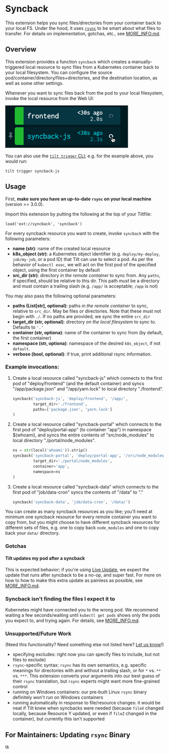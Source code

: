 # Syncback

This extension helps you sync files/directories from your container back to your local FS. Under the hood, it uses [`rsync`](https://rsync.samba.org/) to be smart about what files to transfer. For details on implementation, gotchas, etc., see [MORE_INFO.md](MORE_INFO.md).

## Overview
This extension provides a function `syncback` which creates a manually-triggered local resource to sync files from a Kubernetes container back to your local filesystem. You can configure the source pod/container/directory/files+directories, and the destination location, as well as some other settings.

Whenever you want to sync files back from the pod to your local filesystem, invoke the local resource from the Web UI:

![A syncback resource in the sidebar, with the trigger button highlighted](assets/trigger-syncback.png)

You can also use the [`tilt trigger` CLI](https://docs.tilt.dev/cli/tilt_trigger.html); e.g. for the example above, you would run:
```
tilt trigger syncback-js
```

## Usage
First, **make sure you have an up-to-date `rsync` on your local machine** (version >= 3.0.0).

Import this extension by putting the following at the top of your Tiltfile:
```
load('ext://syncback', 'syncback')
```

For every syncback resource you want to create, invoke `syncback` with the following parameters:

* **name (str)**: name of the created local resource
* **k8s_object (str)**: a Kubernetes object identifier (e.g. `deploy/my-deploy`, `job/my-job`, or a pod ID) that Tilt can use to select a pod. As per the behavior of `kubectl exec`, we will act on the first pod of the specified object, using the first container by default
* **src_dir (str)**: directory *in the remote container* to sync from. Any `paths`, if specified, should be relative to this dir. This path *must* be a directory and must contain a trailing slash (e.g. `/app/` is acceptable; `/app` is not)

You may also pass the following optional parameters:
* **paths (List[str], optional)**: paths *in the remote container* to sync, relative to `src_dir`. May be files or directories. Note that these must not begin with `./`. If no paths are provided, we sync the entire `src_dir`
* **target_dir (str, optional)**: directory *on the local filesystem* to sync to. Defaults to `'.'`
* **container (str, optiona)**: name of the container to sync from (by default, the first container)
* **namespace (str, optiona)**: namespace of the desired `k8s_object`, if not `default`.
* **verbose (bool, optional)**: if true, print additional rsync information.

### Example invocations:
1. Create a local resource called "syncback-js" which connects to the first pod of "deploy/frontend" (and the default container) and syncs "/app/package.json" and "/app/yarn.lock" to local directory "./frontend".
    ```python
    syncback('syncback-js', 'deploy/frontend', '/app/',
             target_dir='./frontend',
             paths=['package.json', 'yarn.lock']
    )
    ```

2. Create a local resource called "syncback-portal" which connects to the first pod of "deploy/portal-app" (to container "app") in namespace $(whoami), and syncs the entire contents of "src/node_modules" to local directory "./portal/node_modules".
    ```python
    ns = str(local('whoami')).strip()
    syncback('syncback-portal', 'deploy/portal-app', '/src/node_modules/',
             target_dir='./portal/node_modules',
             container='app',
             namespace=ns
    )
    ```

3. Create a local resource called "syncback-data" which connects to the first pod of "job/data-cron" syncs the contents of "/data" to "."
    ```python
    syncback('syncback-data', 'job/data-cron', '/data/')
    ```

You can create as many syncback resources as you like; you'll need at minimum one syncback resource for every remote container you want to copy from, but you might choose to have different syncback resources for different sets of files, e.g. one to copy back `node_modules` and one to copy back your `data/` directory.

### Gotchas
#### Tilt updates my pod after a syncback
This is expected behavior; if you're using [Live Update](https://docs.tilt.dev/live_update_tutorial.html), we expect the update that runs after syncback to be a no-op, and super fast. For more on how to how to make this extra update as painless as possible, see [MORE_INFO.md](MORE_INFO.md).

### Syncback isn't finding the files I expect it to
Kubernetes might have connected you to the wrong pod. We recommend waiting a few seconds/waiting until `kubectl get pods` shows only the pods you expect to, and trying again. For details, see [MORE_INFO.md](MORE_INFO.md).


### Unsupported/Future Work
(Need this functionality? Need something else not listed here? [Let us know](https://github.com/tilt-dev/tilt-extensions/issues)!)
* specifying excludes: right now you can specify files to include, but not files to exclude)
* `rsync`-specific syntax: `rsync` has its own semantics, e.g. specific meanings for directories with and without a trailing slash, or for `*` vs. `**` vs. `***`. This extension converts your arguments into our best guess of their `rsync` translation, but `rsync` experts might want more fine-grained control
* running on Windows containers: our pre-built Linux `rsync` binary definitely won't run on Windows containers
* running automatically in response to file/resource changes: it would be neat if Tilt knew when syncbacks were needed (because `fileX` changed locally, because Resource Y updated, or even if `fileZ` changed in the container), but currently this isn't supported

## For Maintainers: Updating `rsync` Binary
tk

[^1]: https://www.digitalocean.com/community/tutorials/how-to-use-rsync-to-sync-local-and-remote-directories

